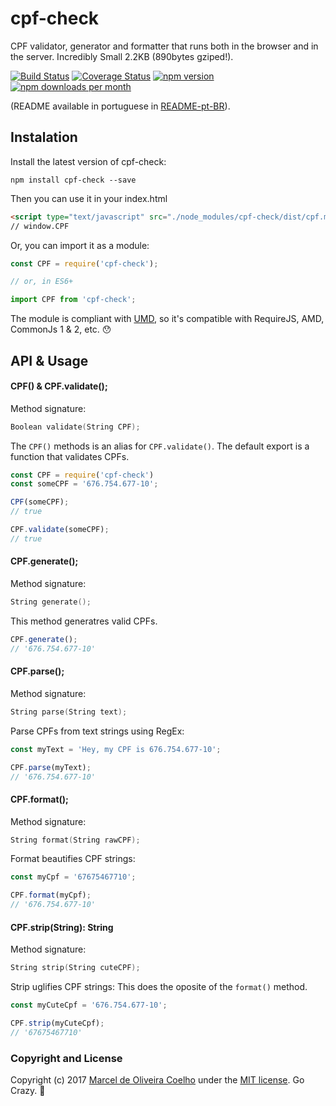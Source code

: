 # cpf-check
CPF validator, generator and formatter that runs both in the browser and in the server. Incredibly Small 2.2KB (890bytes gziped!).

[![Build Status](https://travis-ci.org/flasd/cpf-check.svg?branch=master)](https://travis-ci.org/flasd/cpf-check) 
[![Coverage Status](https://coveralls.io/repos/github/flasd/cpf-check/badge.svg?branch=master)](https://coveralls.io/github/flasd/cpf-check?branch=master) 
[![npm version](https://badge.fury.io/js/cpf-check.svg)](https://www.npmjs.com/package/cpf-check) 
[![npm downloads per month](https://img.shields.io/npm/dm/cpf-check.svg)](https://www.npmjs.com/package/cpf-check)

(README available in portuguese in [README-pt-BR](https://github.com/flasd/cpf-check/blob/master/README-pt-BR.md)).
## Instalation
Install the latest version of cpf-check:
```
npm install cpf-check --save
```
Then you can use it in your index.html
```html
<script type="text/javascript" src="./node_modules/cpf-check/dist/cpf.min.js"></script>
// window.CPF
```
Or, you can import it as a module:
```javascript
const CPF = require('cpf-check');

// or, in ES6+

import CPF from 'cpf-check';
```
The module is compliant with [UMD](https://github.com/umdjs/umd), so it's compatible with RequireJS, AMD, CommonJs 1 & 2, etc. :hushed:


## API & Usage
#### CPF() & CPF.validate();
Method signature:
```c
Boolean validate(String CPF);
```
The `CPF()` methods is an alias for `CPF.validate()`. The default export is a function that validates CPFs. 
```javascript
const CPF = require('cpf-check')
const someCPF = '676.754.677-10';

CPF(someCPF);
// true

CPF.validate(someCPF);
// true
```


#### CPF.generate();
Method signature:
```c
String generate();
```
This method generatres valid CPFs.

```javascript
CPF.generate();
// '676.754.677-10'
```


#### CPF.parse();
Method signature:
```c
String parse(String text);
```
Parse CPFs from text strings using RegEx:
```javascript
const myText = 'Hey, my CPF is 676.754.677-10';

CPF.parse(myText);
// '676.754.677-10'
```

#### CPF.format();
Method signature:
```c
String format(String rawCPF);
```
Format beautifies CPF strings:
```javascript
const myCpf = '67675467710';

CPF.format(myCpf);
// '676.754.677-10'
```

#### CPF.strip(String): String
Method signature:
```c
String strip(String cuteCPF);
```
Strip uglifies CPF strings: This does the oposite of the  `format()`  method.
```javascript
const myCuteCpf = '676.754.677-10';

CPF.strip(myCuteCpf);
// '67675467710'
```

### Copyright and License

Copyright (c) 2017 [Marcel de Oliveira Coelho](https://github.com/flasd) under the [MIT license](https://github.com/flasd/cpf-check/blob/master/LICENSE.md). Go Crazy. :rocket:
